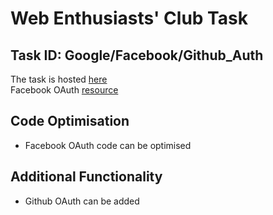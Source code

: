 Web Enthusiasts' Club Task
=================

Task ID: Google/Facebook/Github_Auth
------------
The task is hosted [here](https://oauth-google-facebook-github.glitch.me)  
Facebook OAuth [resource](https://github.com/sohaibilyas/facebook-js-sdk/blob/master/get-user-profile-picture.html)  

## Code Optimisation  
* Facebook OAuth code can be optimised  
## Additional Functionality  
* Github OAuth can be added
